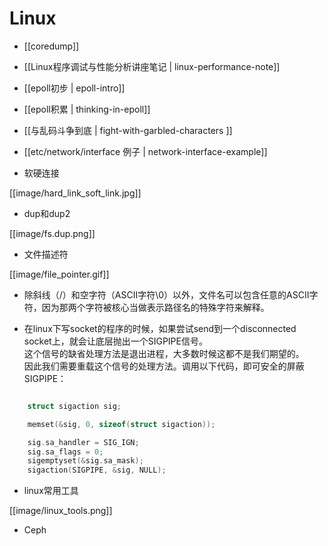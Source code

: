 # Linux

* [[coredump]]

* [[Linux程序调试与性能分析讲座笔记 | linux-performance-note]]

* [[epoll初步 | epoll-intro]]

* [[epoll积累 | thinking-in-epoll]]

* [[与乱码斗争到底 | fight-with-garbled-characters ]]

* [[etc/network/interface 例子 | network-interface-example]]

* 软硬连接

[[image/hard_link_soft_link.jpg]]

* dup和dup2

[[image/fs.dup.png]]

* 文件描述符

[[image/file_pointer.gif]]

* 除斜线（/）和空字符（ASCII字符\0）以外，文件名可以包含任意的ASCII字符，因为那两个字符被核心当做表示路径名的特殊字符来解释。

* 在linux下写socket的程序的时候，如果尝试send到一个disconnected socket上，就会让底层抛出一个SIGPIPE信号。<br>
  这个信号的缺省处理方法是退出进程，大多数时候这都不是我们期望的。<br>
  因此我们需要重载这个信号的处理方法。调用以下代码，即可安全的屏蔽SIGPIPE：
```c

    struct sigaction sig;

    memset(&sig, 0, sizeof(struct sigaction));

    sig.sa_handler = SIG_IGN;
    sig.sa_flags = 0;
    sigemptyset(&sig.sa_mask);
    sigaction(SIGPIPE, &sig, NULL);

```

* linux常用工具

[[image/linux_tools.png]]

* Ceph

